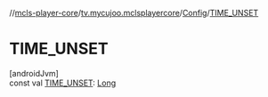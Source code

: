 //[mcls-player-core](../../../index.md)/[tv.mycujoo.mclsplayercore](../index.md)/[Config](index.md)/[TIME_UNSET](-t-i-m-e_-u-n-s-e-t.md)

# TIME_UNSET

[androidJvm]\
const val [TIME_UNSET](-t-i-m-e_-u-n-s-e-t.md): [Long](https://kotlinlang.org/api/latest/jvm/stdlib/kotlin/-long/index.html)
